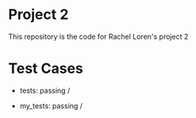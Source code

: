 # Project 2

This repository is the code for Rachel Loren's project 2

# Test Cases
- tests: passing /

- my_tests: passing /
